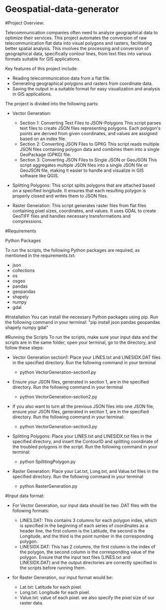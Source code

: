 # Geospatial-data-generator
#Project Overview:

Telecommunication companies often need to analyze geographical data to optimize their services. This project automates the conversion of raw telecommunication flat data into visual polygons and rasters, facilitating better spatial analysis. This involves the processing and conversion of geographical data, specifically contour lines, from text files into various formats suitable for GIS applications.

Key features of this project include:
- Reading telecommunication data from a flat file.
- Generating geographical polygons and rasters from coordinate data.
- Saving the output in a suitable format for easy visualization and analysis in GIS applications.


The project is divided into the following parts:
- Vector Generation:
  - Section 1: Converting Text Files to JSON-Polygons
    This script parses text files to create JSON files representing polygons. Each polygon's points are derived from given coordinates, and values are assigned based on an index file.
  - Section 2: Converting JSON Files to GPKG
    This script reads multiple JSON files containing polygon data and combines them into a single GeoPackage (GPKG) file.
  - Section 3: Converting JSON Files to Single JSON or GeoJSON
    This script aggregates multiple JSON files into a single JSON file or GeoJSON file, making it easier to handle and visualize in GIS software like QGIS.







- Splitting Polygons:
  This script splits polygons that are attached based on a specified longitude. It ensures that each resulting polygon is properly closed and writes them to JSON files.

- Raster Generation:
  This script generates raster files from flat files containing pixel sizes, coordinates, and values. It uses GDAL to create GeoTIFF files and handles necessary transformations and compressions.






#Requirements

Python Packages

To run the scripts, the following Python packages are required, as mentioned in the requirements.txt:

- json
- collections
- os
- osgeo
- pandas
- geopandas
- shapely
- numpy
- gdal



#Installation
You can install the necessary Python packages using pip. Run the following command in your terminal:
"pip install json pandas geopandas shapely numpy gdal"



#Running the Scripts
To run the scripts, make sure your input data and the scripts are in the same folder, open your terminal, go to the directory, and follow these steps:

- Vector Generation section1:
  Place your LINES.txt and LINESIDX.DAT files in the specified directory. Run the following command in your terminal
  - python VectorGeneration-section1.py
- Ensure your JSON files, generated in section 1, are in the specified directory. Run the following command in your terminal
  - python VectorGeneration-section2.py
- If you also want to turn all the previous JSON files into one JSON file, ensure your JSON files, generated in section 1, are in the specified directory. Run the following command in your terminal:
  - python VectorGeneration-section3.py


- Splitting Polygons:
   Place your LINES.txt and LINESIDX.txt files in the specified directory, and insert the ContourID and splitting coordinate of the troubled polygons in the script. Run the following command in your terminal:
  - python SpillitingPolygon.py




- Raster Generation:
  Place your Lat.txt, Long.txt, and Value.txt files in the specified directory. Run the following command in your terminal
  - python RasterGeneration.py



#Input data format:
- For Vector Generation, our input data should be two .DAT files with the following formats:
  - LINES.DAT: This contains 3 columns for each polygon index, which is specified in the beginning of each series of coordinates as a header line, the first column is the Latitude, the second is the Longitude, and the third is the point number in the corresponding polygon.
  - LINESIDX.DAT: This has 2 columns, the first column is the index of the polygon, the second column is the corresponding value of the polygon.
  Ensure that the input text files (LINES.txt and LINESIDX.DAT) and the output directories are correctly specified in the scripts before running them.

- for Raster Generation, our input format would be:
  - Lat.txt: Latitude for each pixel.
  - Long.txt: Longitude for each pixel.
  - Value.txt: value of each pixel.
  we also specify the pixel size of our raster data.
